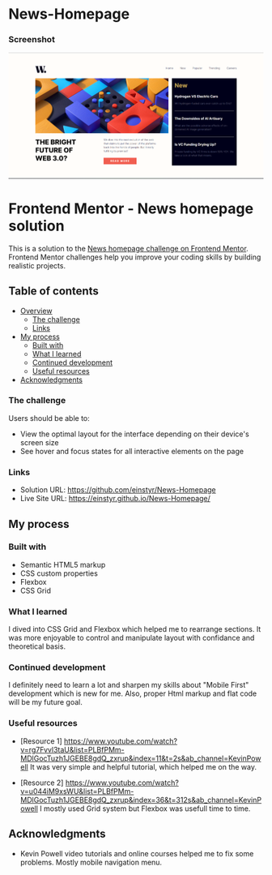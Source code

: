 # News-Homepage
<h3> Screenshot </h3>
<img src="news-screen1.png" width="600px">


# Frontend Mentor - News homepage solution

This is a solution to the [News homepage challenge on Frontend Mentor](https://www.frontendmentor.io/challenges/news-homepage-H6SWTa1MFl). 
Frontend Mentor challenges help you improve your coding skills by building realistic projects. 

## Table of contents

- [Overview](#overview)
  - [The challenge](#the-challenge)
  - [Links](#links)
- [My process](#my-process)
  - [Built with](#built-with)
  - [What I learned](#what-i-learned)
  - [Continued development](#continued-development)
  - [Useful resources](#useful-resources)
- [Acknowledgments](#acknowledgments)

### The challenge

Users should be able to:

- View the optimal layout for the interface depending on their device's screen size
- See hover and focus states for all interactive elements on the page

### Links

- Solution URL: https://github.com/einstyr/News-Homepage
- Live Site URL: https://einstyr.github.io/News-Homepage/

## My process

### Built with

- Semantic HTML5 markup
- CSS custom properties
- Flexbox
- CSS Grid

### What I learned

I dived into CSS Grid and Flexbox which helped me to rearrange sections. It was more enjoyable 
to control and manipulate layout with confidance and theoretical basis. 

### Continued development

I definitely need to learn a lot and sharpen my skills about "Mobile First" development which is new for me.
Also, proper Html markup and flat code will be my future goal.

### Useful resources

- [Resource 1] https://www.youtube.com/watch?v=rg7Fvvl3taU&list=PLBfPMm-MDlGocTuzh1JGEBE8gdQ_zxrup&index=11&t=2s&ab_channel=KevinPowell
It was very simple and helpful tutorial, which helped me on the way.

- [Resource 2] https://www.youtube.com/watch?v=u044iM9xsWU&list=PLBfPMm-MDlGocTuzh1JGEBE8gdQ_zxrup&index=36&t=312s&ab_channel=KevinPowell
I mostly used Grid system but Flexbox was usefull time to time.

## Acknowledgments

- Kevin Powell video tutorials and online courses helped me to fix some problems. Mostly mobile navigation menu.



